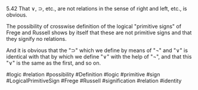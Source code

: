  5.42 That $\lor$, $\supset$, etc., are not relations in the sense of right and left, etc., is obvious.

The possibility of crosswise definition of the logical "primitive signs" of Frege and Russell shows by itself that these are not primitive signs and that they signify no relations.

And it is obvious that the "$\supset$" which we define by means of "$¬$" and "$\lor$" is identical with that by which we define "$\lor$" with the help of "$¬$", and that this "$\lor$" is the same as the first, and so on.

#logic #relation #possibility #Definition #logic #primitive #sign #LogicalPrimitiveSign #Frege #Russell #signification #relation #identity 